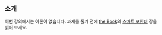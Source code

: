 ## 소개

이번 강의에서는 이론이 없습니다. 과제를 풀기 전에 [the Book](https://doc.rust-lang.org/stable/book/)의 [스마트 포인터](https://doc.rust-lang.org/stable/book/ch15-00-smart-pointers.html) 장을 읽어 보세요.